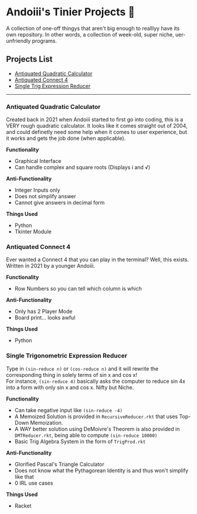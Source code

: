 # Andoiii's Tinier Projects 🐲

A collection of one-off thingys that aren't big enough to realllyy have its own repository. In other words, a collection of week-old, super niche, uer-unfriendly programs.

## Projects List

- [Antiquated Quadratic Calculator](https://github.com/Andoiiii/Tinier-Projects#antiquated-quadratic-calculator)
- [Antiquated Connect 4](https://github.com/Andoiiii/Tinier-Projects#antiquated-connect-4)
- [Single Trig Expression Reducer](https://github.com/Andoiiii/Tinier-Projects#single-trigonometric-expression-reducer)
---

### Antiquated Quadratic Calculator
Created back in 2021 when Andoiii started to first go into coding, this is a VERY rough quadratic calculator. It looks like it comes straight out of 2004, 
and could definetly need some help when it comes to user experience, but it works and gets the job done (when applicable).

**Functionality**
- Graphical Interface
- Can handle complex and square roots (Displays i and √)

**Anti-Functionality**
- Integer Inputs only
- Does not simplify answer
- Cannot give answers in decimal form

**Things Used**
- Python
- Tkinter Module

### Antiquated Connect 4
Ever wanted a Connect 4 that you can play in the terminal? Well, this exists. Written in 2021 by a younger Andoiii.

**Functionality**
- Row Numbers so you can tell which column is which

**Anti-Functionality**
- Only has 2 Player Mode
- Board print... looks awful

**Things Used**
- Python

### Single Trigonometric Expression Reducer
Type in `(sin-reduce n)` or `(cos-reduce n)` and it will rewrite the corresponding thing in solely terms of sin x and cos x!  
For instance, `(sin-reduce 4)` basically asks the computer to reduce sin 4x into a form with only sin x and cos x. Nifty but Niche.

**Functionality**
- Can take negative input like `(sin-reduce -4)`
- A Memoized Solution is provided in `RecursiveReducer.rkt` that uses Top-Down Memoization. 
- A WAY better solution using DeMoivre's Theorem is also provided in `DMTReducer.rkt`, being able to compute `(sin-reduce 10000)`
- Basic Trig Algebra System in the form of `TrigProd.rkt`

**Anti-Functionality**
- Glorified Pascal's Triangle Calculator
- Does not know what the Pythagorean Identity is and thus won't simplify like that
- 0 IRL use cases
 
**Things Used**
- Racket
